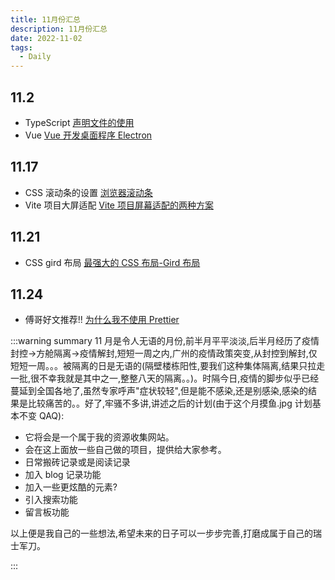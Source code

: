 ```yaml
---
title: 11月份汇总
description: 11月份汇总
date: 2022-11-02
tags:
  - Daily
---
```


## 11.2

- TypeScript [声明文件的使用](https://blog.csdn.net/qq1195566313/article/details/122558474?spm=1001.2014.3001.5501)
- Vue [Vue 开发桌面程序 Electron](https://xiaoman.blog.csdn.net/article/details/126063804)

## 11.17

- CSS 滚动条的设置 [浏览器滚动条](https://blog.csdn.net/qq_44624742/article/details/117694764)
- Vite 项目大屏适配 [Vite 项目屏幕适配的两种方案](https://blog.csdn.net/qq_44624742/article/details/117694764)

## 11.21

- CSS gird 布局 [最强大的 CSS 布局-Gird 布局](https://juejin.cn/post/6854573220306255880#heading-22)

## 11.24

- 傅哥好文推荐!! [为什么我不使用 Prettier](https://antfu.me/posts/why-not-prettier-zh)

:::warning summary
11 月是令人无语的月份,前半月平平淡淡,后半月经历了疫情封控->方舱隔离->疫情解封,短短一周之内,广州的疫情政策突变,从封控到解封,仅短短一周。。。被隔离的日是无语的(隔壁楼栋阳性,要我们这种集体隔离,结果只拉走一批,很不幸我就是其中之一,整整八天的隔离。。)。时隔今日,疫情的脚步似乎已经蔓延到全国各地了,虽然专家呼声"症状较轻",但是能不感染,还是别感染,感染的结果是比较痛苦的。。好了,牢骚不多讲,讲述之后的计划(由于这个月摸鱼.jpg 计划基本不变 QAQ):

- 它将会是一个属于我的资源收集网站。
- 会在这上面放一些自己做的项目，提供给大家参考。
- 日常搬砖记录或是阅读记录
- 加入 blog 记录功能
- 加入一些更炫酷的元素?
- 引入搜索功能
- 留言板功能

以上便是我自己的一些想法,希望未来的日子可以一步步完善,打磨成属于自己的瑞士军刀。

:::

